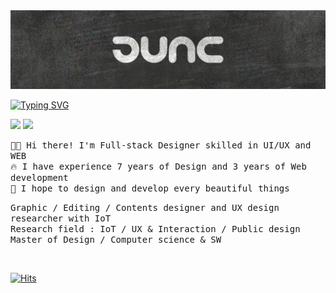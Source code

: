 <img src="jjun_img.png">
<!-- #### ”Simplicity is about subtracting the obvious, and adding the meaningful” - John Maeda
<br/> -->

[![Typing SVG](https://readme-typing-svg.demolab.com?font=Nabla&size=24&pause=1000&color=7143FF&width=460&lines=Hi%2C+I'm+JJUN+and+Full+stack+Designer+%F0%9F%91%8B+)](https://git.io/typing-svg)
<p>
  <a href="https://www.linkedin.com/in/jjuns-c/" target="_blank"><img src="https://img.shields.io/badge/linkedin-0A66C2?style=flat-square&logo=Linkedin&logoColor=white"/></a>
  <a href="mailto:jjuns.design@gmail.com" target="_blank"><img src="https://img.shields.io/badge/Gmail-EA4335?style=flat-square&logo=Gmail&logoColor=white"/></a>
</p>
<p>
  <samp>
  🧑‍💻 Hi there! I'm Full-stack Designer skilled in UI/UX and WEB<br/>
  🔥 I have experience 7 years of Design and 3 years of Web development<br/>
  🙌 I hope to design and develop every beautiful things<br/>
  </samp>
</p>
<p>
  <samp>
  Graphic / Editing / Contents designer and UX design researcher with IoT<br/>
  Research field : IoT / UX & Interaction / Public design<br/>
  Master of Design / Computer science & SW
  </samp>
</p>
<br/>

[![Hits](https://hits.seeyoufarm.com/api/count/incr/badge.svg?url=https%3A%2F%2Fgithub.com%2Fjjun-panda&count_bg=%237143FF&title_bg=%23555555&icon=&icon_color=%23E7E7E7&title=Profile+views&edge_flat=true)](https://hits.seeyoufarm.com)


<!-- <hr/>
<p style="display: flex; gap: 8px">
  <a href="/"><img src="https://raw.githubusercontent.com/danielcranney/readme-generator/main/public/icons/skills/html5-colored.svg" width="36" height="36" alt="HTML5" /></a>
  <a href="/"><img src="https://raw.githubusercontent.com/danielcranney/readme-generator/main/public/icons/skills/css3-colored.svg" width="36" height="36" alt="CSS3" /></a>
  <a href="/"><img src="https://raw.githubusercontent.com/danielcranney/readme-generator/main/public/icons/skills/javascript-colored.svg" width="36" height="36" alt="JavaScript" /></a>
  <a href="/"><img src="https://raw.githubusercontent.com/danielcranney/readme-generator/main/public/icons/skills/sass-colored.svg" width="36" height="36" alt="Sass" /></a>
  <a href="/"><img src="https://raw.githubusercontent.com/danielcranney/readme-generator/main/public/icons/skills/react-colored.svg" width="36" height="36" alt="React" /></a>
  <a href="/"><img src="https://raw.githubusercontent.com/danielcranney/readme-generator/main/public/icons/skills/nodejs-colored.svg" width="36" height="36" alt="NodeJS" /></a>
  <a href="/"><img src="https://raw.githubusercontent.com/danielcranney/readme-generator/main/public/icons/skills/java-colored.svg" width="36" height="36" alt="Java" /></a>
  <a href="/"><img src="https://raw.githubusercontent.com/danielcranney/readme-generator/main/public/icons/skills/python-colored.svg" width="36" height="36" alt="Python3" /></a>
</p>
<p>
  <a href="/"><img src="https://raw.githubusercontent.com/danielcranney/readme-generator/main/public/icons/skills/figma-colored.svg" width="36" height="36" alt="Figma" /></a>
</p> -->

<!-- ## GitHub -->
<!-- <a href="s">
  <img src="https://github-readme-stats.vercel.app/api/top-langs/?username=jjun-panda&exclude_repo=dkssud8150.github.io&layout=compact&theme=tokyonight" />
</a> -->
<!-- <a href="s">
  <img src="https://github-readme-stats.vercel.app/api?username=jjun-panda&theme=tokyonight&show_icons=true" width="39%" />
</a> -->
